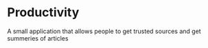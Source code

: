# Productivity
A small application that allows people to get trusted sources and get summeries of articles
